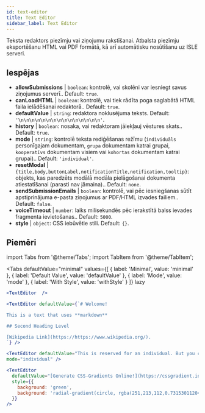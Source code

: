 ```yaml
---
id: text-editor
title: Text Editor
sidebar_label: Text Editor
---
```


Teksta redaktors piezīmju vai ziņojumu rakstīšanai. Atbalsta piezīmju eksportēšanu HTML vai PDF formātā, kā arī automātisku nosūtīšanu uz ISLE serveri.

## Iespējas

* __allowSubmissions__ | `boolean`: kontrolē, vai skolēni var iesniegt savus ziņojumus serverī.. Default: `true`.
* __canLoadHTML__ | `boolean`: kontrolē, vai tiek rādīta poga saglabātā HTML faila ielādēšanai redaktorā.. Default: `true`.
* __defaultValue__ | `string`: redaktora noklusējuma teksts. Default: `'\n\n\n\n\n\n\n\n\n\n\n\n\n\n\n'`.
* __history__ | `boolean`: nosaka, vai redaktoram jāiekļauj vēstures skats.. Default: `true`.
* __mode__ | `string`: kontrolē teksta rediģēšanas režīmu (`individuāls` personīgajam dokumentam, `grupa` dokumentam katrai grupai, `kooperatīvs` dokumentam visiem vai `kohortas` dokumentam katrai grupai).. Default: `'individual'`.
* __resetModal__ | `{title,body,buttonLabel,notificationTitle,notification,tooltip}`: objekts, kas paredzēts modālā modāla pielāgošanai dokumenta atiestatīšanai (parasti nav jāmaina).. Default: `none`.
* __sendSubmissionEmails__ | `boolean`: kontrolē, vai pēc iesniegšanas sūtīt apstiprinājuma e-pasta ziņojumus ar PDF/HTML izvades failiem.. Default: `false`.
* __voiceTimeout__ | `number`: laiks milisekundēs pēc ierakstītā balss ievades fragmenta ievietošanas.. Default: `5000`.
* __style__ | `object`: CSS iebūvētie stili. Default: `{}`.


## Piemēri

import Tabs from '@theme/Tabs';
import TabItem from '@theme/TabItem';

<Tabs
    defaultValue="minimal"
    values={[
        { label: 'Minimal', value: 'minimal' },
        { label: 'Default Value', value: 'defaultValue' },
        { label: 'Mode', value: 'mode' },
        { label: 'With Style', value: 'withStyle' }
    ]}
    lazy
>

<TabItem value="minimal">

```jsx live
<TextEditor  />
```

</TabItem>

<TabItem value="defaultValue">

```jsx live
<TextEditor defaultValue={`# Welcome!

This is a text that uses **markdown**

## Second Heading Level

[Wikipedia Link](https://https://www.wikipedia.org/).
`} />
```

</TabItem>

<TabItem value="mode">

```jsx live
<TextEditor defaultValue="This is reserved for an individual. But you can also allow groups, students cohorts, or everybody to join in and work collaboratively (setting the mode option will only have an effect in a live lesson, not this preview)." 
mode="individual" />
```

</TabItem>

<TabItem value="withStyle">

```jsx live
<TextEditor  
  defaultValue="[Generate CSS-Gradients Online!](https://cssgradient.io/)"
  style={{ 
    background: 'green',
    background: 'radial-gradient(circle, rgba(251,213,112,0.7315301120448179) 0%,rgba(83,199,14,0.4514180672268907) 100%)' 
  }}
/>
```

</TabItem>

</Tabs>
